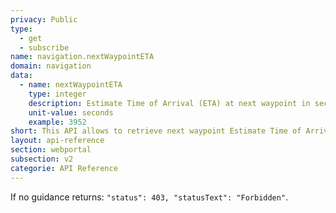 ```yaml
---
privacy: Public
type:
  - get
  - subscribe
name: navigation.nextWaypointETA
domain: navigation
data:
  - name: nextWaypointETA
    type: integer
    description: Estimate Time of Arrival (ETA) at next waypoint in seconds.
    unit-value: seconds
    example: 3952
short: This API allows to retrieve next waypoint Estimate Time of Arrival (ETA).
layout: api-reference
section: webportal
subsection: v2
categorie: API Reference
---
```


If no guidance returns: `"status": 403, "statusText": "Forbidden"`.
